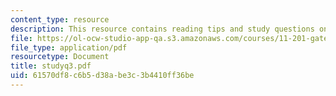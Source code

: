 ```yaml
---
content_type: resource
description: This resource contains reading tips and study questions on session 3.
file: https://ol-ocw-studio-app-qa.s3.amazonaws.com/courses/11-201-gateway-planning-action-fall-2005/61570df8c6b5d38abe3c3b4410ff36be_studyq3.pdf
file_type: application/pdf
resourcetype: Document
title: studyq3.pdf
uid: 61570df8-c6b5-d38a-be3c-3b4410ff36be
---
```

